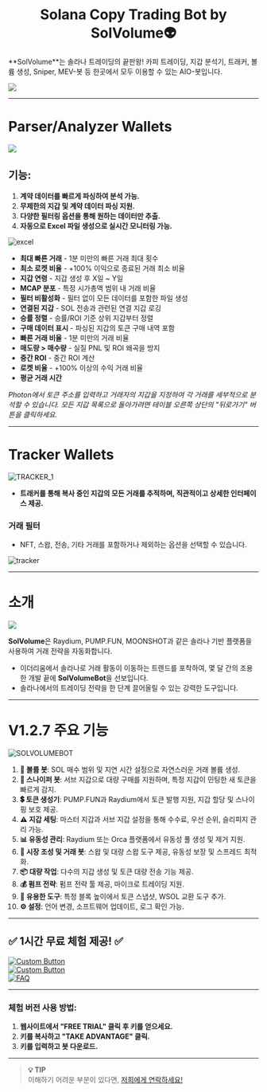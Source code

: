 <h1 align="center"> Solana Copy Trading Bot by SolVolume👽 </h1>  
**SolVolume**는 솔라나 트레이딩의 끝판왕! 카피 트레이딩, 지갑 분석기, 트래커, 볼륨 생성, Sniper, MEV-봇 등 한곳에서 모두 이용할 수 있는 AIO-봇입니다.

![](files/SITE.png)

---

# Parser/Analyzer Wallets  
![](files/line.gif)  

## **기능:**  
1. **계약 데이터를 빠르게 파싱하여 분석 가능.**  
2. **무제한의 지갑 및 계약 데이터 파싱 지원.**  
3. **다양한 필터링 옵션을 통해 원하는 데이터만 추출.**  
4. **자동으로 Excel 파일 생성으로 실시간 모니터링 가능.**  

![excel](https://github.com/user-attachments/assets/4d70e408-13c4-479c-bd46-8e66e3479fac)

- **최대 빠른 거래** - 1분 미만의 빠른 거래 최대 횟수  
- **최소 로켓 비율** - +100% 이익으로 종료된 거래 최소 비율  
- **지갑 연령** - 지갑 생성 후 X일 ~ Y일  
- **MCAP 분포** - 특정 시가총액 범위 내 거래 비율  
- **필터 비활성화** - 필터 없이 모든 데이터를 포함한 파일 생성  
- **연결된 지갑** - SOL 전송과 관련된 연결 지갑 로깅  
- **승률 정렬** - 승률/ROI 기준 상위 지갑부터 정렬  
- **구매 데이터 표시** - 파싱된 지갑의 토큰 구매 내역 포함  
- **빠른 거래 비율** - 1분 미만의 거래 비율  
- **매도량 > 매수량** - 실질 PNL 및 ROI 왜곡을 방지  
- **중간 ROI** - 중간 ROI 계산  
- **로켓 비율** - +100% 이상의 수익 거래 비율  
- **평균 거래 시간**  

*Photon에서 토큰 주소를 입력하고 거래자의 지갑을 지정하여 각 거래를 세부적으로 분석할 수 있습니다. 모든 지갑 목록으로 돌아가려면 테이블 오른쪽 상단의 "뒤로가기" 버튼을 클릭하세요.*  

---

# Tracker Wallets  
![TRACKER_1](https://github.com/user-attachments/assets/438dfb40-eb66-49e1-8aaa-e0d6cf16e10d)

- **트래커를 통해 복사 중인 지갑의 모든 거래를 추적하며, 직관적이고 상세한 인터페이스 제공.**

### **거래 필터**
- NFT, 스왑, 전송, 기타 거래를 포함하거나 제외하는 옵션을 선택할 수 있습니다.  

![tracker](https://github.com/user-attachments/assets/dbd72fc5-faeb-49e9-b37c-03457ce34b45)

---

# 소개  
![](files/line.gif)  

**SolVolume**은 Raydium, PUMP.FUN, MOONSHOT과 같은 솔라나 기반 플랫폼을 사용하여 거래 전략을 자동화합니다.  
- 이더리움에서 솔라나로 거래 활동이 이동하는 트렌드를 포착하여, 몇 달 간의 조용한 개발 끝에 **SolVolumeBot**을 선보입니다.  
- 솔라나에서의 트레이딩 전략을 한 단계 끌어올릴 수 있는 강력한 도구입니다.  

---

# V1.2.7 주요 기능  
![SOLVOLUMEBOT](https://github.com/user-attachments/assets/7c2d9cd7-7f22-47cf-8656-928fbd2ddbab)  

1. **💎 볼륨 봇**: SOL 매수 범위 및 지연 시간 설정으로 자연스러운 거래 볼륨 생성.  
2. **🎯 스나이퍼 봇**: 서브 지갑으로 대량 구매를 지원하며, 특정 지갑이 민팅한 새 토큰을 빠르게 감지.  
3. **💲 토큰 생성기**: PUMP.FUN과 Raydium에서 토큰 발행 지원, 지갑 할당 및 스나이핑 보호 제공.  
4. **⚠️ 지갑 세팅**: 마스터 지갑과 서브 지갑 설정을 통해 수수료, 우선 순위, 슬리피지 관리 가능.  
5. **📊 유동성 관리**: Raydium 또는 Orca 플랫폼에서 유동성 풀 생성 및 제거 지원.  
6. **🔄 시장 조성 및 거래 봇**: 스왑 및 대량 스왑 도구 제공, 유동성 보장 및 스프레드 최적화.  
7. **📦 대량 작업**: 다수의 지갑 생성 및 토큰 대량 전송 기능 제공.  
8. **💰 펌프 전략**: 펌프 전략 툴 제공, 마이크로 트레이딩 지원.  
9. **📜 유용한 도구**: 특정 블록 높이에서 토큰 스냅샷, WSOL 교환 도구 추가.  
10. **⚙️ 설정**: 언어 변경, 소프트웨어 업데이트, 로그 확인 가능.  

---

## ✅ **1시간 무료 체험 제공!** ✅  

[![Custom Button](https://img.shields.io/badge/클릭-웹사이트-blue?style=for-the-badge)](https://solvolume.fun)  
[![Custom Button](https://img.shields.io/badge/가격-blue?style=for-the-badge)](https://solvolume.fun/#carousel_7e48)  
[![FAQ](https://img.shields.io/badge/FAQ-blue?style=for-the-badge)](https://solvolume.fun/FAQ.html)  

---

### 체험 버전 사용 방법:
1. **웹사이트에서 "FREE TRIAL" 클릭 후 키를 얻으세요.**  
2. **키를 복사하고 "TAKE ADVANTAGE" 클릭.**  
3. **키를 입력하고 봇 다운로드.**

---

> **💡 TIP**  
> 이해하기 어려운 부분이 있다면, [저희에게 연락하세요!](https://t.me/SolVolSupp_bot)
